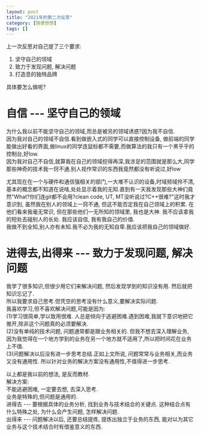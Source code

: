 ```yaml
---
layout: post
title: "2021年的第二次反思"
category: [随便想想]
tags: []
---
```


上一次反思对自己提了三个要求:  
1. 坚守自己的领域  
2. 致力于发现问题, 解决问题  
3. 打造息的独特品牌

具体要怎么做呢?  

# 自信 --- 坚守自己的领域  

为什么我以前不能坚守自己的领域,而总是被另的领域诱惑?因为我不自信.  
因为我对自己的领域不自信.看到做嵌入式的同学可以直接控制设备, 做前端的同学能做出好看的界面,做linux的同学连鼠标都不需要,而做算法的我只有一个黑乎乎的控制台,好low.  
因为我对自己不自信,就算我在自己的领域挖得再深,我涉足的范围就是那么大,同学那些神奇的技术我一窍不通.别人视作常识的东西我竟然都没有听说过,好low  

尤其现在在一个与硬件和通信强相关的部门,一大堆不认识的设备,时域频域拎不清,基本的概念都不知道在说啥,处处显示着我的无知.直到有一天我发现那些大神们竟然"What?你们连git都不会用?clean code, UT, MT没听说过?C++很难?"这时我才意识到, 虽然我在别人的领域上一窍不通, 但这不能否定我在自己领域上的积累. 在他们看来我毫无常识, 但在那些他们一无所知的领域里, 我也是大神. 我不应该拿我的短处去碰别人的长处. 我应该自信, 我有我自己的价值.   
我做不到全知,别人亦有未知.我不必为我的无知自卑.我应该把我自己的领域做好.  

# 进得去,出得来 --- 致力于发现问题, 解决问题

我学了很多知识,但很少用它们来解决问题, 然后发现学到的知识没有用. 然后就把知识忘记了.  
所以我要求自己思考.但凭空的思考没有什么意义,要解决实际问题.  
我喜欢学习,但不喜欢解决问题,可能是因为:  
(1)学习很简单,学以致用很难. 人总是倾向于逃避困难.遇到困难,我就下意识地把它推开,除非这个问题真的必须要解决.  
(2)没有单纯的技术问题, 问题通常都是跟业务相关的. 但我不想去深入理解业务, 因为我觉得在一个地方学到的业务在另一个地方就不适用了,所以把时间花在业务上不值.  
(3)问题解决以后没有进一步思考总结.正如上文所说, 问题常常与业务相关,而业务又没有通用性. 所以针对业务的解决方案没有通用性,不值得进一步思考.  

以上都是我以前的想法, 是反而教材.  
解决方案:  
不能逃避困难, 一定要去想, 去深入思考.  
业务是特殊的,但问题是通用的.   
进得去 --- 要根据具体的业务分析, 找到业务与技术结合的关键点. 这种结合点有什么特殊之处, 为什么会产生问题, 怎样解决问题.    
出得来 --- 问题解决以后, 还要总结提炼, 提炼出独立于业务的东西, 能对以为其它业务与这个技术结合时有借鉴意义的东西.